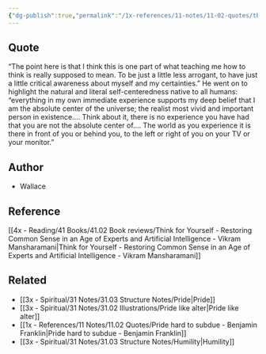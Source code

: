 ```yaml
---
{"dg-publish":true,"permalink":"/1x-references/11-notes/11-02-quotes/the-natural-and-literal-self-centeredness-of-all-humans/","title":"structure note","noteIcon":""}
---
```



## Quote
“The point here is that I think this is one part of what teaching me how to think is really supposed to mean. To be just a little less arrogant, to have just a little critical awareness about myself and my certainties.” He went on to highlight the natural and literal self-centeredness native to all humans: “everything in my own immediate experience supports my deep belief that I am the absolute center of the universe; the realist most vivid and important person in existence.… Think about it, there is no experience you have had that you are not the absolute center of.… The world as you experience it is there in front of you or behind you, to the left or right of you on your TV or your monitor.”

## Author
- Wallace

## Reference
[[4x - Reading/41 Books/41.02 Book reviews/Think for Yourself - Restoring Common Sense in an Age of Experts and Artificial Intelligence - Vikram Mansharamani\|Think for Yourself - Restoring Common Sense in an Age of Experts and Artificial Intelligence - Vikram Mansharamani]]

## Related
- [[3x - Spiritual/31 Notes/31.03 Structure Notes/Pride\|Pride]]
- [[3x - Spiritual/31 Notes/31.02 Illustrations/Pride like alter\|Pride like alter]]
- [[1x - References/11 Notes/11.02 Quotes/Pride hard to subdue - Benjamin Franklin\|Pride hard to subdue - Benjamin Franklin]]
- [[3x - Spiritual/31 Notes/31.03 Structure Notes/Humility\|Humility]]